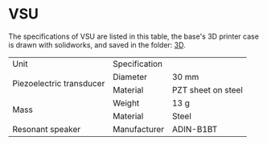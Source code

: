 # VSU
The specifications of VSU are listed in this table, the base's 3D printer case is drawn with solidworks, and saved in the folder: [3D](./3D).
<table>
    <tr>
        <td >Unit</td> 
        <td colspan="3">Specification</td> 
   </tr>
   <tr>
     <td rowspan="2">Piezoelectric transducer</td>
     <td>Diameter</td>
     <td>30 mm</td>
  </tr>    
  <tr>
    <td>Material</td>
     <td>PZT sheet on steel</td>
  </tr>
  <tr>
    <td rowspan="2">Mass</td>
     <td>Weight</td>
     <td>13 g</td>
  </tr>
 <tr>
     <td>Material</td>
     <td>Steel</td>
  </tr>
  <tr>
  <td>Resonant speaker</td>
    <td>Manufacturer</td>
    <td>ADIN-B1BT</td>
  </tr>  
  </table>